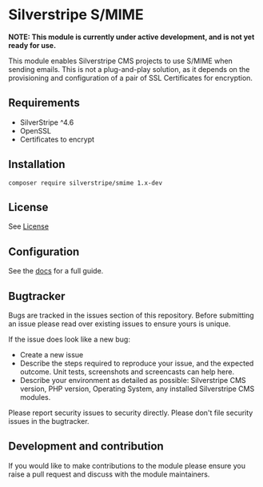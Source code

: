 # Silverstripe S/MIME

**NOTE: This module is currently under active development, and is not yet ready
for use.**

This module enables Silverstripe CMS projects to use S/MIME when sending emails.
This is not a plug-and-play solution, as it depends on the provisioning and
configuration of a pair of SSL Certificates for encryption.

## Requirements

* SilverStripe ^4.6
* OpenSSL
* Certificates to encrypt

## Installation

```
composer require silverstripe/smime 1.x-dev
```

## License

See [License](license.md)

## Configuration

See the [docs](/docs/en/index.md) for a full guide.

## Bugtracker

Bugs are tracked in the issues section of this repository. Before submitting an
issue please read over existing issues to ensure yours is unique.

If the issue does look like a new bug:

 - Create a new issue
 - Describe the steps required to reproduce your issue, and the expected
   outcome. Unit tests, screenshots and screencasts can help here.
 - Describe your environment as detailed as possible: Silverstripe CMS version,
   PHP version, Operating System, any installed Silverstripe CMS modules.

Please report security issues to security directly. Please don't
file security issues in the bugtracker.

## Development and contribution

If you would like to make contributions to the module please ensure you raise a
pull request and discuss with the module maintainers.
